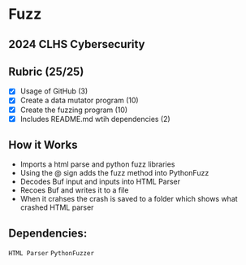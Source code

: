# Fuzz
## 2024 CLHS Cybersecurity
## Rubric (25/25)
- [x] Usage of GitHub (3)
- [x] Create a data mutator program (10)
- [x] Create the fuzzing program (10)
- [x] Includes README.md wtih dependencies (2)

## How it Works

* Imports a html parse and python fuzz libraries
* Using the @ sign adds the fuzz method into PythonFuzz
* Decodes Buf input and inputs into HTML Parser
* Recoes Buf and writes it to a file
* When it crahses the crash is saved to a folder which shows what crashed HTML parser

## Dependencies:
`HTML Parser`
`PythonFuzzer`

